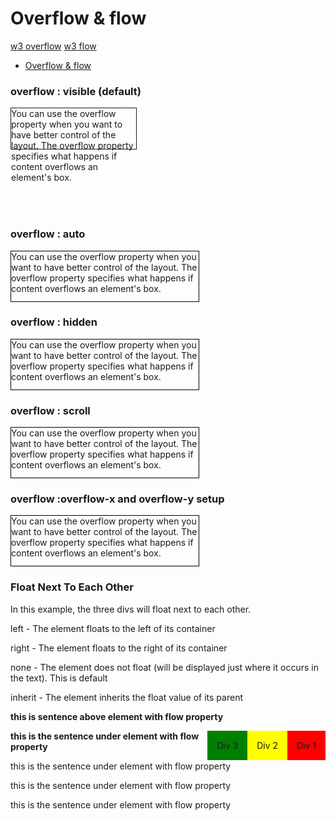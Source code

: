 # Overflow & flow

[w3 overflow](https://www.w3schools.com/css/css_overflow.asp)
[w3 flow](https://www.w3schools.com/css/css_float.asp)
- [Overflow & flow](#overflow--flow)

<html>
<head>
<style>
div.common{
    width: 300px;
    height: 80px;
    border: 1px solid black;
    margin-top : 10px;
}
div.overflow-auto{
    overflow: auto;
}
div.overflow-hidden{
    overflow : hidden;
}
div.overflow-scroll{
    overflow: scroll;
}
div.overflow-xy {
    overflow-x: auto; /* Hide horizontal scrollbar */
    overflow-y: auto; /* Add vertical scrollbar */
}
div.overflow-visible {
  width: 200px;
  height: 65px;
  border: 1px solid;
  overflow: visible;
}
div#parent {
  float: right;
  padding: 15px; 
}
.div1 {
  background: red;
}
.div2 {
  background: yellow;
}
.div3 {
  background: green;
}
</style>
</head>
<body>

<h3>overflow : visible (default) </h3>
<div class="overflow-visible">
You can use the overflow property when you want to have better control of the layout. The overflow property specifies what happens if content overflows an element's box.
</div>

<br/>
<br/>
<br/>
<br/>
<br/>
<br/>

<h3> overflow : auto </h3>
<div class="overflow-auto common">You can use the overflow property when you want to have better control of the layout. The overflow property specifies what happens if content overflows an element's box.</div>

<h3> overflow : hidden </h3>
<div class="overflow-hidden common">You can use the overflow property when you want to have better control of the layout. The overflow property specifies what happens if content overflows an element's box.</div>

<h3> overflow : scroll </h3>
<div class="overflow-scroll common">You can use the overflow property when you want to have better control of the layout. The overflow property specifies what happens if content overflows an element's box.</div>

<h3>overflow :overflow-x and overflow-y setup </h3>
<div class="overflow-xy common">You can use the overflow property when you want to have better control of the layout. The overflow property specifies what happens if content overflows an element's box.</div>

<h3>Float Next To Each Other</h3>

<p>In this example, the three divs will float next to each other.</p>
<p>left - The element floats to the left of its container</p>
<p>right - The element floats to the right of its container
</p>
<p>none - The element does not float (will be displayed just where it occurs in the text). This is default</p>
inherit - The element inherits the float value of its parent</p>

<strong> this is sentence above element with flow property</strong>
<div id="parent" class="div1">Div 1</div>
<div id="parent" class="div2">Div 2</div>
<div id="parent" class="div3">Div 3</div>
<strong> this is the sentence under element with flow property </strong>
<p> this is the sentence under element with flow property </p>
<p> this is the sentence under element with flow property </p>
<p> this is the sentence under element with flow property </p>

</body>
</html>


